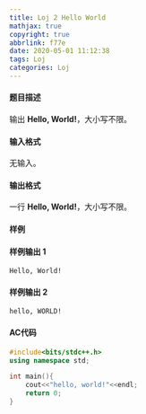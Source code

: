 ```yaml
---
title: Loj 2 Hello World
mathjax: true
copyright: true
abbrlink: f77e
date: 2020-05-01 11:12:38
tags: Loj
categories: Loj 
---
```


#### 题目描述

输出 **Hello, World!**，大小写不限。

#### 输入格式

无输入。

#### 输出格式

一行 **Hello, World!**，大小写不限。

<!--more-->

#### 样例

#### 样例输出 1

```
Hello, World!
```

#### 样例输出 2

```
hello, WORLD!
```

#### AC代码

```c++
#include<bits/stdc++.h>
using namespace std;

int main(){
	cout<<"hello, world!"<<endl;
	return 0;
}
```

